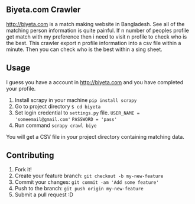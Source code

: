 ## Biyeta.com Crawler
http://biyeta.com is a match making website in Bangladesh. See all of the matching person information is quite
painful. If n number of peoples profile get match with my preference then i need to visit n profile to check who is the best.
This crawler export n profile information into a csv file within a minute. Then you can check who is the best within a sing sheet.

## Usage
I guess you have a account in http://biyeta.com and you have completed your profile.
1. Install scrapy in your machine `pip install scrapy`
2. Go to project directory `$ cd biyeta`
3. Set login credential to `settings.py` file.
    `USER_NAME = 'someemail@gmail.com'`
     `PASSWORD = 'pass'`
4. Run command `scrapy crawl biye`

You will get a CSV file in your project directory containing matching data.

## Contributing
1. Fork it!
2. Create your feature branch: `git checkout -b my-new-feature`
3. Commit your changes: `git commit -am 'Add some feature'`
4. Push to the branch: `git push origin my-new-feature`
5. Submit a pull request :D
